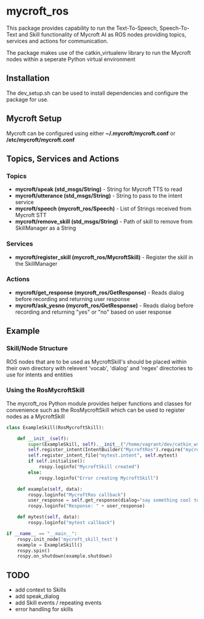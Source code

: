 # mycroft_ros
This package provides capability to run the Text-To-Speech, Speech-To-Text and Skill functionality of Mycroft AI as ROS nodes providing topics, services and actions for communication.

The package makes use of the catkin_virtualenv library to run the Mycroft nodes within a seperate Python virtual environment
## Installation
The dev_setup.sh can be used to install dependencies and configure the package for use. 
## Mycroft Setup
Mycroft can be configured using either **~/.mycroft/mycroft.conf** or **/etc/mycroft/mycroft.conf**
## Topics, Services and Actions
### Topics
* **mycroft/speak (std_msgs/String)** - String for Mycroft TTS to read
* **mycroft/utterance (std_msgs/String)** - String to pass to the intent service
* **mycroft/speech (mycroft_ros/Speech)** - List of Strings received from Mycroft STT
* **mycroft/remove_skill (std_msgs/String)** - Path of skill to remove from SkillManager as a String
### Services
* **mycroft/register_skill (mycroft_ros/MycroftSkill)** - Register the skill in the SkillManager
### Actions
* **mycroft/get_response (mycroft_ros/GetResponse)** - Reads dialog before recording and returning user response
* **mycroft/ask_yesno (mycroft_ros/GetResponse)** - Reads dialog before recording and returning "yes" or "no" based on user 
response
## Example
### Skill/Node Structure
ROS nodes that are to be used as MycroftSkill's should be placed within their own directory with relevent 'vocab', 'dialog' and 'regex' directories to use for intents and entities
### Using the RosMycroftSkill
The mycroft_ros Python module provides helper functions and classes for convenience such as the RosMycroftSkill which can be used to register nodes as a MycroftSkill
``` python
class ExampleSkill(RosMycroftSkill):

    def __init__(self):
        super(ExampleSkill, self).__init__("/home/vagrant/dev/catkin_ws/src/mycroft_ros/scripts/example")
        self.register_intent(IntentBuilder("MycroftRos").require("mycroft").require("ros"), self.example)
        self.register_intent_file("mytest.intent", self.mytest)
        if self.initialise():
            rospy.loginfo("MycroftSkill created")
        else:
            rospy.loginfo("Error creating MycroftSkill")

    def example(self, data):
        rospy.loginfo("MycroftRos callback")
        user_response = self.get_response(dialog="say something cool to me")
        rospy.loginfo("Response: " + user_response)

    def mytest(self, data):
        rospy.loginfo("mytest callback")

if __name__ == "__main__":
    rospy.init_node('mycroft_skill_test')
    example = ExampleSkill()
    rospy.spin()
    rospy.on_shutdown(example.shutdown)
```
## TODO
* add context to Skills
* add speak_dialog
* add Skill events / repeating events
* error handling for skills
